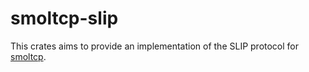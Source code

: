 # smoltcp-slip

This crates aims to provide an implementation of the SLIP protocol for [smoltcp].

[smoltcp]: https://github.com/smoltcp-rs/smoltcp